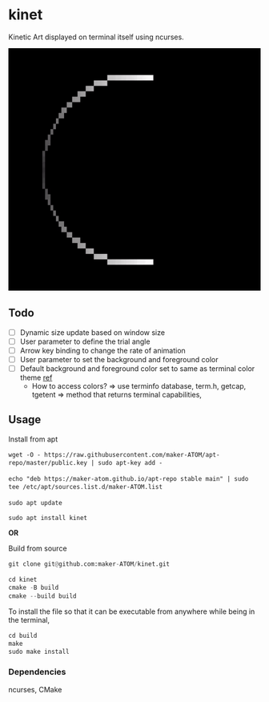 # kinet

Kinetic Art displayed on terminal itself using ncurses.

<p align="center">
	<img src="images/demo.gif" width="600"/>
</p>


## Todo

- [ ] Dynamic size update based on window size
- [ ] User parameter to define the trial angle
- [ ] Arrow key binding to change the rate of animation
- [ ] User parameter to set the background and foreground color
- [ ] Default background and foreground color set to same as terminal color theme [ref](https://github.com/htop-dev/htop/tree/main) 
  - How to access colors? => use terminfo database, term.h, getcap, tgetent => method that returns terminal capabilities,

## Usage

Install from apt

```
wget -O - https://raw.githubusercontent.com/maker-ATOM/apt-repo/master/public.key | sudo apt-key add -

echo "deb https://maker-atom.github.io/apt-repo stable main" | sudo tee /etc/apt/sources.list.d/maker-ATOM.list

sudo apt update
```

```
sudo apt install kinet
```

**OR**

Build from source

```py
git clone git@github.com:maker-ATOM/kinet.git
```
```py
cd kinet
cmake -B build
cmake --build build
```

To install the file so that it can be executable from anywhere while being in the terminal,

```
cd build
make
sudo make install
```

### Dependencies
ncurses, CMake
